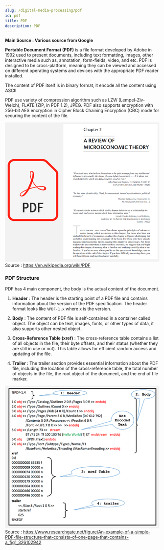 ```yaml
---
slug: /digital-media-processing/pdf
id: pdf
title: PDF
description: PDF
---
```


**Main Source : Various source from Google**

**Portable Document Format (PDF)** is a file format developed by Adobe in 1992 used to present documents, including text formatting, images, other interactive media such as, annotation, form-fields, video, and etc. PDF is designed to be cross-platform, meaning they can be viewed and accessed on different operating systems and devices with the appropriate PDF reader installed.

The content of PDF itself is in binary format, it encode all the content using ASCII.

PDF use variety of compression algorithm such as LZW (Lempel-Ziv-Welch), FLATE (ZIP, in PDF 1.2), JPEG. PDF also supports encryption with 256-bit AES encryption in Cipher Block Chaining Encryption (CBC) mode for securing the content of the file.

![PDF icon and an example of PDF document](./pdf-example.png)  
Source : https://en.wikipedia.org/wiki/PDF

### PDF Structure

PDF has 4 main component, the body is the actual content of the document.

1. **Header** : The header is the starting point of a PDF file and contains information about the version of the PDF specification. The header format looks like `%PDF-1.x` where x is the version.

2. **Body** : The content of PDF file is self-contained in a container called object. The object can be text, images, fonts, or other types of data, it also supports other nested object.

3. **Cross-Reference Table (xref)** : The cross-reference table contains a list of all objects in the file, their byte offsets, and their status (whether they are still in use or not). This table allows for efficient random access and updating of the file.

4. **Trailer** : The trailer section provides essential information about the PDF file, including the location of the cross-reference table, the total number of objects in the file, the root object of the document, and the end of file marker.

![Structure of PDF file](./pdf-structure.png)  
Source : https://www.researchgate.net/figure/An-example-of-a-simple-PDF-file-structure-that-consists-of-one-page-that-contains-a_fig1_326102942
